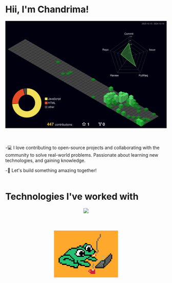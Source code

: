 # Hii, I'm Chandrima!

<div align="center">
  <img src="profile-3d-contrib/profile-night-green.svg" alt="me" width="700px">
</div>

<br/>
<br/>

-💻 I love contributing to open-source projects and collaborating with the community to solve real-world problems. Passionate about learning new technologies, and gaining knowledge.

-🌟 Let's build something amazing together!
<br/>
<br/>

# Technologies I've worked with
<div align="center">
  <a href="https://skillicons.dev">
    <img src="https://skillicons.dev/icons?i=git,github,webstorm,html,css,js,react,next,tailwind,bootstrap,vercel,express,nodejs,mui,npm,vite,postgres,python,pycharm,java,c,figma,selenium,vscode,windows,powershell,mongo,vim" />
  </a>
</div>

<br/>
<br/>


<br/>
<div align="center">
  <img src="./froggy.gif" alt="me" width="200px">
</div>





